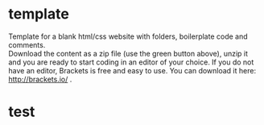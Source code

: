 # template
Template for a blank html/css website with folders, boilerplate code and comments.<br>
Download the content as a zip file (use the green button above), unzip it and you are ready to start coding in an editor of your choice.
If you do not have an editor, Brackets is free and easy to use. You can download it here: http://brackets.io/ .
# test

